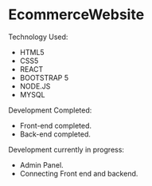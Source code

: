 # EcommerceWebsite

Technology Used:

- HTML5
- CSS5
- REACT
- BOOTSTRAP 5
- NODE.JS
- MYSQL

Development Completed:

- Front-end completed.
- Back-end completed.

Development currently in progress:

- Admin Panel.
- Connecting Front end and backend.

